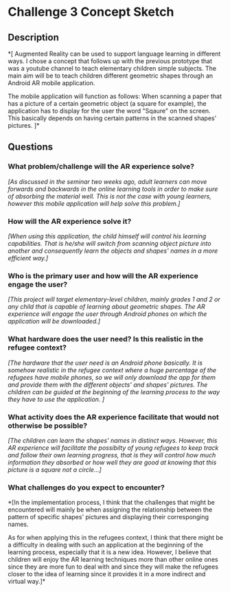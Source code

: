 # Challenge 3 Concept Sketch


## Description

*[ Augmented Reality can be used to support language learning in different ways. I chose a concept that follows up with the previous prototype that was
a youtube channel to teach elementary children simple subjects. The main aim will be to teach children different geometric shapes through an Android AR 
mobile application. 

The mobile application will function as follows:
When scanning a paper that has a picture of a certain geometric object (a square for example), the application has to display for the user 
the word "Sqaure" on the screen. This basically depends on having certain patterns in the scanned shapes' pictures.
]*

## Questions

### What problem/challenge will the AR experience solve? 

*[As discussed in the seminar two weeks ago, adult learners can move forwards and backwards in the online learning tools in order to make sure of 
absorbing the material well. This is not the case with young learners, however this mobile application will help solve this problem.]*

### How will the AR experience solve it? 

*[When using this application, the child himself will control his learning capabilities. That is he/she will switch from scanning  object picture into another 
and consequently learn the objects and shapes' names in a more efficient way.]*

### Who is the primary user and how will the AR experience engage the user?

*[This project will target elementary-level children, mainly grades 1 and 2 or any child that is capable of learning about geometric shapes.
The AR experience will engage the user through Android phones on which the application will be downloaded.]*

### What hardware does the user need? Is this realistic in the refugee context? 

*[The hardware that the user need is an Android phone basically. 
It is somehow realistic in the refugee context where a huge percentage of the refugees have mobile phones, so we will only download the app for them
and provide them with the different objects' and shapes' pictures. The children can be guided at the beginning of the learning process to the way they 
have to use the application. ]*

### What activity does the AR experience facilitate that would not otherwise be possible? 

*[The children can learn the shapes' names in distinct ways. However, this AR experience will facilitate the possibilty of young refugees to keep track
and follow their own learning progress, that is they will control how much information they absorbed or how well they are good at knowing that this picture 
is a square not a circle...]*

### What challenges do you expect to encounter? 

*[In the implementation process, I think that the challenges that might be encountered will mainly be when assigning the relationship
between the pattern of specific shapes' pictures and displaying their corresponging names.

As for when applying this in the refugees context, I think that there might be a difficulty in dealing with such an application at the beginning of the
learning process, especially that it is a new idea. However, I believe that children will enjoy the AR learning techniques more than other online ones
since they are more fun to deal with and since they will make the refugees closer to the idea of learning since it provides it in a more indirect
and virtual way.]*
